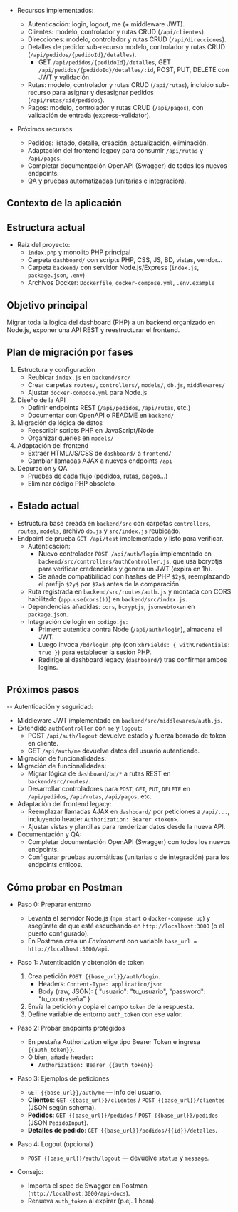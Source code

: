  - Recursos implementados:
   - Autenticación: login, logout, me (+ middleware JWT).
   - Clientes: modelo, controlador y rutas CRUD (`/api/clientes`).
   - Direcciones: modelo, controlador y rutas CRUD (`/api/direcciones`).
   - Detalles de pedido: sub-recurso modelo, controlador y rutas CRUD (`/api/pedidos/{pedidoId}/detalles`).
     - GET `/api/pedidos/{pedidoId}/detalles`, GET `/api/pedidos/{pedidoId}/detalles/:id`, POST, PUT, DELETE con JWT y validación.
   - Rutas: modelo, controlador y rutas CRUD (`/api/rutas`), incluido sub-recurso para asignar y desasignar pedidos (`/api/rutas/:id/pedidos`).
   - Pagos: modelo, controlador y rutas CRUD (`/api/pagos`), con validación de entrada (express-validator).

- Próximos recursos:
  - Pedidos: listado, detalle, creación, actualización, eliminación.
  - Adaptación del frontend legacy para consumir `/api/rutas` y `/api/pagos`.
  - Completar documentación OpenAPI (Swagger) de todos los nuevos endpoints.
  - QA y pruebas automatizadas (unitarias e integración).
## Contexto de la aplicación

## Estructura actual
- Raíz del proyecto:
  - `index.php` y monolito PHP principal
  - Carpeta `dashboard/` con scripts PHP, CSS, JS, BD, vistas, vendor…
  - Carpeta `backend/` con servidor Node.js/Express (`index.js`, `package.json`, `.env`)
  - Archivos Docker: `Dockerfile`, `docker-compose.yml`, `.env.example`

## Objetivo principal
Migrar toda la lógica del dashboard (PHP) a un backend organizado en Node.js, exponer una API REST y reestructurar el frontend.

## Plan de migración por fases
1. Estructura y configuración
   - Reubicar `index.js` en `backend/src/`
   - Crear carpetas `routes/`, `controllers/`, `models/`, `db.js`, `middlewares/`
   - Ajustar `docker-compose.yml` para Node.js
2. Diseño de la API
   - Definir endpoints REST (`/api/pedidos`, `/api/rutas`, etc.)
   - Documentar con OpenAPI o README en `backend/`
3. Migración de lógica de datos
   - Reescribir scripts PHP en JavaScript/Node
   - Organizar queries en `models/`
4. Adaptación del frontend
   - Extraer HTML/JS/CSS de `dashboard/` a `frontend/`
   - Cambiar llamadas AJAX a nuevos endpoints `/api`
5. Depuración y QA
   - Pruebas de cada flujo (pedidos, rutas, pagos…)
   - Eliminar código PHP obsoleto

- ## Estado actual
- Estructura base creada en `backend/src` con carpetas `controllers`, `routes`, `models`, archivo `db.js` y `src/index.js` reubicado.
- Endpoint de prueba `GET /api/test` implementado y listo para verificar.
  - Autenticación:
    - Nuevo controlador `POST /api/auth/login` implementado en `backend/src/controllers/authController.js`, que usa bcryptjs para verificar credenciales y genera un JWT (expira en 1h).
    - Se añade compatibilidad con hashes de PHP `$2y$`, reemplazando el prefijo `$2y$` por `$2a$` antes de la comparación.
  - Ruta registrada en `backend/src/routes/auth.js` y montada con CORS habilitado (`app.use(cors())`) en `backend/src/index.js`.
  - Dependencias añadidas: `cors`, `bcryptjs`, `jsonwebtoken` en `package.json`.
  - Integración de login en `codigo.js`:
    - Primero autentica contra Node (`/api/auth/login`), almacena el JWT.
    - Luego invoca `/bd/login.php` (con `xhrFields: { withCredentials: true }`) para establecer la sesión PHP.
    - Redirige al dashboard legacy (`dashboard/`) tras confirmar ambos logins.

## Próximos pasos
-- Autenticación y seguridad:
  - Middleware JWT implementado en `backend/src/middlewares/auth.js`.
  - Extendido `authController` con `me` y `logout`:
    - POST `/api/auth/logout` devuelve estado y fuerza borrado de token en cliente.
    - GET `/api/auth/me` devuelve datos del usuario autenticado.
- Migración de funcionalidades:
- Migración de funcionalidades:
  - Migrar lógica de `dashboard/bd/*` a rutas REST en `backend/src/routes/`.
  - Desarrollar controladores para `POST`, `GET`, `PUT`, `DELETE` en `/api/pedidos`, `/api/rutas`, `/api/pagos`, etc.
- Adaptación del frontend legacy:
  - Reemplazar llamadas AJAX en `dashboard/` por peticiones a `/api/...`, incluyendo header `Authorization: Bearer <token>`.
  - Ajustar vistas y plantillas para renderizar datos desde la nueva API.
- Documentación y QA:
  - Completar documentación OpenAPI (Swagger) con todos los nuevos endpoints.
  - Configurar pruebas automáticas (unitarias o de integración) para los endpoints críticos.

## Cómo probar en Postman

- Paso 0: Preparar entorno
  - Levanta el servidor Node.js (`npm start` o `docker-compose up`) y asegúrate de que esté escuchando en `http://localhost:3000` (o el puerto configurado).
  - En Postman crea un _Environment_ con variable `base_url = http://localhost:3000/api`.

- Paso 1: Autenticación y obtención de token
  1. Crea petición `POST {{base_url}}/auth/login`.
     - Headers: `Content-Type: application/json`
     - Body (raw, JSON):
       {
         "usuario": "tu_usuario",
         "password": "tu_contraseña"
       }
  2. Envía la petición y copia el campo `token` de la respuesta.
  3. Define variable de entorno `auth_token` con ese valor.

- Paso 2: Probar endpoints protegidos
  - En pestaña Authorization elige tipo Bearer Token e ingresa `{{auth_token}}`.
  - O bien, añade header:
    - `Authorization: Bearer {{auth_token}}`

- Paso 3: Ejemplos de peticiones
  - `GET {{base_url}}/auth/me` — info del usuario.
  - **Clientes**: `GET {{base_url}}/clientes` / `POST {{base_url}}/clientes` (JSON según schema).
  - **Pedidos**: `GET {{base_url}}/pedidos` / `POST {{base_url}}/pedidos` (JSON `PedidoInput`).
  - **Detalles de pedido**: `GET {{base_url}}/pedidos/{{id}}/detalles`.

- Paso 4: Logout (opcional)
  - `POST {{base_url}}/auth/logout` — devuelve `status` y `message`.

- Consejo:
  - Importa el spec de Swagger en Postman (`http://localhost:3000/api-docs`).
  - Renueva `auth_token` al expirar (p.ej. 1 hora).